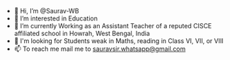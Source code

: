 - 👋 Hi, I’m @Saurav-WB
- 👀 I’m interested in Education
- 🌱 I’m currently Working as an Assistant Teacher of a reputed CISCE affiliated school in Howrah, West Bengal, India
- 💞️ I'm looking for Students weak in Maths, reading in Class VI, VII, or VIII
- 📫 To reach me mail me to sauravsir.whatsapp@gmail.com

